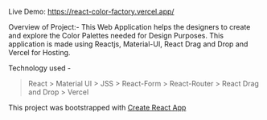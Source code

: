 Live Demo: https://react-color-factory.vercel.app/

Overview of Project:- This Web Application helps the designers to create and explore the Color Palettes needed for Design Purposes. This application is made using Reactjs, Material-UI, React Drag and Drop and Vercel for Hosting.

Technology used -
> React > Material UI > JSS > React-Form > React-Router > React Drag and Drop > Vercel 

This project was bootstrapped with [Create React App](https://github.com/facebook/create-react-app)

